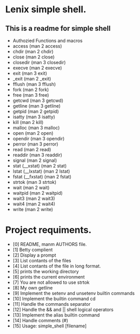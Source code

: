 # Lenix simple shell.
## This is a readme for simple shell
 * Authozied Functions and macros
 * access (man 2 access)
 * chdir (man 2 chdir)
 * close (man 2 close)
 * closedir (man 3 closedir)
 * execve (man 2 execve)
 * exit (man 3 exit)
 * _exit (man 2 _exit)
 * fflush (man 3 fflush)
 * fork (man 2 fork)
 * free (man 3 free)
 * getcwd (man 3 getcwd)
 * getline (man 3 getline)
 * getpid (man 2 getpid)
 * isatty (man 3 isatty)
 * kill (man 2 kill)
 * malloc (man 3 malloc)
 * open (man 2 open)
 * opendir (man 3 opendir)
 * perror (man 3 perror)
 * read (man 2 read)
 * readdir (man 3 readdir)
 * signal (man 2 signal)
 * stat (__xstat) (man 2 stat)
 * lstat (__lxstat) (man 2 lstat)
 * fstat (__fxstat) (man 2 fstat)
 * strtok (man 3 strtok)
 * wait (man 2 wait)
 * waitpid (man 2 waitpid)
 * wait3 (man 2 wait3)
 * wait4 (man 2 wait4)
 * write (man 2 write)

# Project requiments.
* [0] README, manm AUTHORS file.
* [1] Betty complient
* [2] Display a prompt
* [3] List contants of the files
* [4] List contants of the file in long format.
* [5] prints the working directory
* [6] prints the current environment
* [7] You are not allowed to use strtok
* [8] My own getline
* [9] Implement the setenv and unsetenv builtin commands
* [10] Implement the builtin command cd
* [11] Handle the commands separator
* [12] Handle the && and || shell logical operators
* [13] Implement the alias builtin command
* [14] Handle comments (#)
* [15] Usage: simple_shell [filename]

